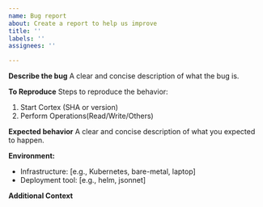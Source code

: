 ```yaml
---
name: Bug report
about: Create a report to help us improve
title: ''
labels: ''
assignees: ''

---
```


**Describe the bug**
A clear and concise description of what the bug is.

**To Reproduce**
Steps to reproduce the behavior:
1. Start Cortex (SHA or version)
2. Perform Operations(Read/Write/Others)

**Expected behavior**
A clear and concise description of what you expected to happen.

**Environment:**
 - Infrastructure: [e.g., Kubernetes, bare-metal, laptop]
 - Deployment tool: [e.g., helm, jsonnet]

**Additional Context**
<!--  Additional relevant info which can help us debug this issue easily like Logs, Configuration etc. -->
